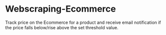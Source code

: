 # Webscraping-Ecommerce
Track price on the Ecommerce for a product and receive email notification if the price falls below/rise above the set threshold value.

